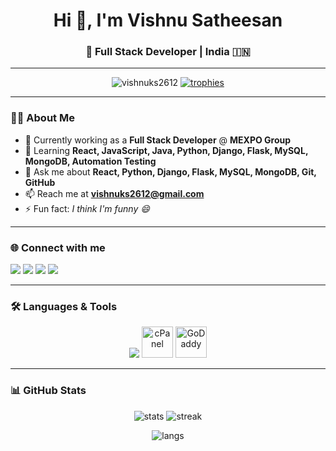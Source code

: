 <!-- Header -->
<h1 align="center">Hi 👋, I'm Vishnu Satheesan</h1>
<h3 align="center">🚀 Full Stack Developer | India 🇮🇳</h3>

---

<!-- Badges & Profile Views -->
<p align="center">
  <img src="https://komarev.com/ghpvc/?username=vishnuks2612&label=Profile%20Views&color=0e75b6&style=flat" alt="vishnuks2612" />
  <a href="https://github.com/ryo-ma/github-profile-trophy">
    <img src="https://github-profile-trophy.vercel.app/?username=vishnuks2612&theme=tokyonight&no-frame=true&margin-w=5" alt="trophies"/>
  </a>
</p>

---

### 👨‍💻 About Me

- 🔭 Currently working as a **Full Stack Developer** @ **MEXPO Group**
- 🌱 Learning **React, JavaScript, Java, Python, Django, Flask, MySQL, MongoDB, Automation Testing**  
- 💬 Ask me about **React, Python, Django, Flask, MySQL, MongoDB, Git, GitHub**  
- 📫 Reach me at **vishnuks2612@gmail.com**  
- ⚡ Fun fact: *I think I'm funny 😄*  

---

### 🌐 Connect with me  
<p align="left">
  <a href="https://linkedin.com/in/vishnu-satheesan-87356b211" target="blank"><img src="https://img.shields.io/badge/LinkedIn-0A66C2?style=for-the-badge&logo=linkedin&logoColor=white"/></a>
  <a href="https://stackoverflow.com/users/26611198" target="blank"><img src="https://img.shields.io/badge/StackOverflow-F58025?style=for-the-badge&logo=stackoverflow&logoColor=white"/></a>
  <a href="https://instagram.com/im_v.shnu" target="blank"><img src="https://img.shields.io/badge/Instagram-E4405F?style=for-the-badge&logo=instagram&logoColor=white"/></a>
  <a href="https://www.hackerrank.com/vishnuks2612" target="blank"><img src="https://img.shields.io/badge/HackerRank-2EC866?style=for-the-badge&logo=hackerrank&logoColor=white"/></a>
</p>

---

### 🛠️ Languages & Tools
<p align="center">
  <img src="https://skillicons.dev/icons?i=react,redux,js,html,css,bootstrap,java,python,flask,django,mysql,postgres,mongodb,sqlite,git,github,aws,postman,figma,androidstudio,ps" />
  <img src="https://cdn.worldvectorlogo.com/logos/cpanel.svg" alt="cPanel" width="50" height="50"/>
  <img src="https://cdn.worldvectorlogo.com/logos/godaddy-2.svg" alt="GoDaddy" width="50" height="50"/>
</p>

---

### 📊 GitHub Stats
<p align="center">
  <img src="https://github-readme-stats.vercel.app/api?username=vishnuks2612&show_icons=true&theme=radical" alt="stats"/>
  <img src="https://github-readme-streak-stats.herokuapp.com?user=vishnuks2612&theme=radical" alt="streak"/>
</p>

<p align="center">
  <img src="https://github-readme-stats.vercel.app/api/top-langs?username=vishnuks2612&show_icons=true&locale=en&layout=compact&theme=radical" alt="langs"/>
</p>
